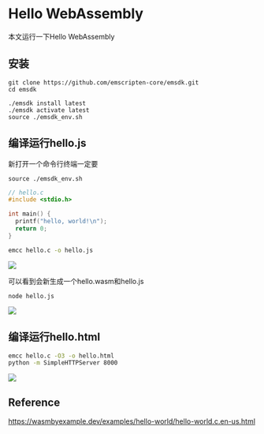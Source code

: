# Hello WebAssembly

本文运行一下Hello WebAssembly

## 安装

```shell
git clone https://github.com/emscripten-core/emsdk.git
cd emsdk
```

```shell
./emsdk install latest
./emsdk activate latest
source ./emsdk_env.sh
```

## 编译运行hello.js

新打开一个命令行终端一定要

```shell
source ./emsdk_env.sh
```



```c
// hello.c
#include <stdio.h>

int main() {
  printf("hello, world!\n");
  return 0;
}
```



```bash
emcc hello.c -o hello.js
```



![](https://moonstarimg.oss-cn-hangzhou.aliyuncs.com/picgo_img/20210929093422.png)

可以看到会新生成一个hello.wasm和hello.js

```shell
node hello.js
```



![](https://moonstarimg.oss-cn-hangzhou.aliyuncs.com/picgo_img/20210929093522.png)



## 编译运行hello.html

```bash
emcc hello.c -O3 -o hello.html
python -m SimpleHTTPServer 8000
```

![](https://moonstarimg.oss-cn-hangzhou.aliyuncs.com/picgo_img/20210929093727.png)

## Reference

https://wasmbyexample.dev/examples/hello-world/hello-world.c.en-us.html

